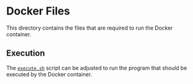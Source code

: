 # Docker Files

This directory contains the files that are required to run the Docker container.

## Execution
The [`execute.sh`](execute.sh) script can be adjusted to run the program that should be executed by the Docker container.